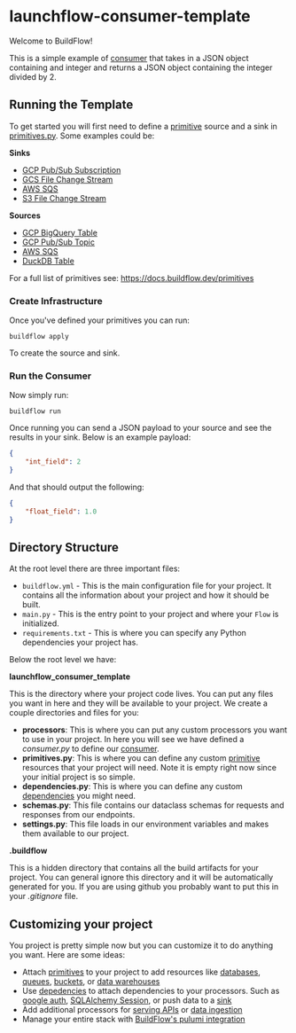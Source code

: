 # launchflow-consumer-template

Welcome to BuildFlow!

This is a simple example of [consumer](https://docs.buildflow.dev/programming-guide/consumers) that takes in a JSON object containing and integer and returns a JSON object containing the integer divided by 2.

## Running the Template

To get started you will first need to define a [primitive](https://docs.buildflow.dev/programming-guide/primitives) source and a sink in [primitives.py](launchflow_consumer_template/primitives.py). Some examples could be:

**Sinks**
- [GCP Pub/Sub Subscription](https://docs.buildflow.dev/primitives/gcp/pubsub#gcp-pub-sub-subscription)
- [GCS File Change Stream](https://docs.buildflow.dev/primitives/gcp/gcs_file_change_stream)
- [AWS SQS](https://docs.buildflow.dev/primitives/aws/sqs)
- [S3 File Change Stream](https://docs.buildflow.dev/primitives/gcp/gcs_file_change_stream)

**Sources**
- [GCP BigQuery Table](https://docs.buildflow.dev/primitives/gcp/bigquery#bigquerytable)
- [GCP Pub/Sub Topic](https://docs.buildflow.dev/primitives/gcp/pubsub#gcp-pub-sub-topic)
- [AWS SQS](https://docs.buildflow.dev/primitives/aws/sqs)
- [DuckDB Table](https://docs.buildflow.dev/primitives/duckdb)

For a full list of primitives see: https://docs.buildflow.dev/primitives

### Create Infrastructure

Once you've defined your primitives you can run:

```
buildflow apply
```

To create the source and sink.

### Run the Consumer

Now simply run:
```
buildflow run
```

Once running you can send a JSON payload to your source and see the results in your sink. Below is an example payload:

```json
{
    "int_field": 2
}
```

And that should output the following:

```json
{
    "float_field": 1.0
}
```

## Directory Structure

At the root level there are three important files:

- `buildflow.yml` - This is the main configuration file for your project. It contains all the information about your project and how it should be built.
- `main.py` - This is the entry point to your project and where your `Flow` is initialized.
- `requirements.txt` - This is where you can specify any Python dependencies your project has.

Below the root level we have:

**launchflow_consumer_template**

This is the directory where your project code lives. You can put any files you want in here and they will be available to your project. We create a couple directories and files for you:

- **processors**: This is where you can put any custom processors you want to use in your project. In here you will see we have defined a *consumer.py* to define our [consumer](https://docs.buildflow.dev/programming-guide/consumers).
- **primitives.py**: This is where you can define any custom [primitive](https://docs.buildflow.dev/primitives) resources that your project will need. Note it is empty right now since your initial project is so simple.
- **dependencies.py**: This is where you can define any custom [dependencies](https://docs.buildflow.dev/programming-guide/dependencies) you might need.
- **schemas.py**: This file contains our dataclass schemas for requests and responses from our endpoints.
- **settings.py**: This file loads in our environment variables and makes them available to our project.

**.buildflow**

This is a hidden directory that contains all the build artifacts for your project. You can general ignore this directory and it will be automatically generated for you. If you are using github you probably want to put this in your *.gitignore* file.


## Customizing your project

You project is pretty simple now but you can customize it to do anything you want. Here are some ideas:

- Attach [primitives](https://docs.buildflow.dev/programming-guide/primitives) to your project to add resources like [databases](https://docs.buildflow.dev/primitives/gcp/cloud_sql), [queues](https://docs.buildflow.dev/primitives/aws/sqs), [buckets](https://docs.buildflow.dev/primitives/aws/s3), or [data warehouses](https://docs.buildflow.dev/primitives/gcp/bigquery)
- Use [depedencies](https://docs.buildflow.dev/programming-guide/dependencies) to attach dependencies to your processors. Such as [google auth](https://docs.buildflow.dev/dependencies/auth#authenticated-google-user), [SQLAlchemy Session](https://docs.buildflow.dev/dependencies/sqlalchemy), or push data to a [sink](https://docs.buildflow.dev/dependencies/sink)
- Add additional processors for [serving APIs](https://docs.buildflow.dev/programming-guide/endpoints) or [data ingestion](https://docs.buildflow.dev/programming-guide/collectors)
- Manage your entire stack with [BuildFlow's pulumi integration](https://docs.buildflow.dev/programming-guide/buildflow-yaml#pulumi-configure)

